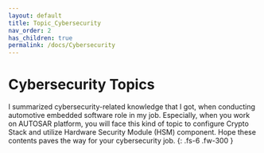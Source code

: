 ```yaml
---
layout: default
title: Topic_Cybersecurity
nav_order: 2
has_children: true
permalink: /docs/Cybersecurity
---
```


# Cybersecurity Topics

I summarized cybersecurity-related knowledge that I got, when conducting automotive embedded software role in my job. Especially, when you work on AUTOSAR platform, you will face this kind of topic to configure Crypto Stack and utilize Hardware Security Module (HSM) component. Hope these contents paves the way for your cybersecurity job.
{: .fs-6 .fw-300 }